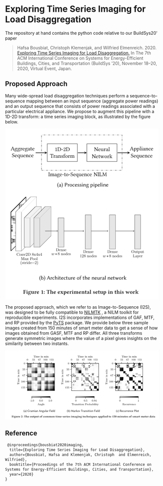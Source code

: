 # Exploring Time Series Imaging for Load Disaggregation

The repository at hand contains the python code relative to our BuildSys20' paper
> Hafsa Bousbiat, Christoph Klemenjak, and Wilfried Elmenreich. 2020. [Exploring Time Series Imaging for Load Disaggregation.]([https://klemenjak.github.io/publication/2020-10-20-imaging](https://mobile.aau.at/publications/bousbiat-buildsys20-imaging.pdf)) In The 7th ACM International Conference on Systems for Energy-Efficient Buildings, Cities, and Transportation (BuildSys ’20), November 18–20, 2020, Virtual Event, Japan.

## Proposed Approach
Many wide-spread load disaggregation techniques perform a sequence-to-sequence mapping between an input sequence (aggregate power readings) and an output sequence that consists of power readings associated with a particular electrical appliance. We propose to augment this pipeline with a 1D-2D transform: a time series imaging block, as illustrated by the figure below. 

<p align="center">
  <img  src="figures/Im2Seq_pipeline.PNG">
</p>


The proposed approach, which we refer to as Image-to-Sequence (I2S), was designed to be fully  compatible to [NILMTK](https://github.com/nilmtk/nilmtk)
, a NILM toolkit for reproducible experiments. I2S incorporates implementations of GAF, MTF, and RP provided by the [PyTS](https://github.com/johannfaouzi/pyts) package. We provide below three sample images created from 150 minutes of smart meter data to get a sense of how images obtained from GASF, MTF and RP differ. All three transforms generate symmetric images where the value of a pixel gives insights on the similarity between two instants.

![](figures/imaging_techiques.PNG)



## Reference

```
 @inproceedings{bousbiat2020imaging,
  title={Exploring Time Series Imaging for Load Disaggregation},
  author={Bousbiat, Hafsa and Klemenjak, Christoph  and Elmenreich, Wilfried},
  booktitle={Proceedings of the 7th ACM International Conference on Systems for Energy-Efficient Buildings, Cities, and Transportation},
  year={2020}
}
```




